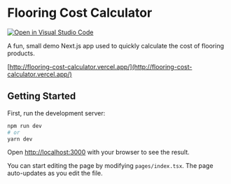 # Flooring Cost Calculator

[![Open in Visual Studio Code](https://open.vscode.dev/badges/open-in-vscode.svg)](https://open.vscode.dev/andrewgillingham/flooring-cost-calculator)

A fun, small demo Next.js app used to quickly calculate the cost of flooring products.

[http://flooring-cost-calculator.vercel.app/](http://flooring-cost-calculator.vercel.app/)

## Getting Started

First, run the development server:

```bash
npm run dev
# or
yarn dev
```

Open [http://localhost:3000](http://localhost:3000) with your browser to see the result.

You can start editing the page by modifying `pages/index.tsx`. The page auto-updates as you edit the file.
